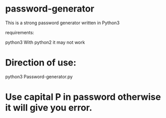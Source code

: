 # password-generator
This is a strong password generator written in Python3

requirements:

python3
With python2 it may not work


# Direction of use:
python3 Password-generator.py
# Use capital P in password otherwise it will give you error.
